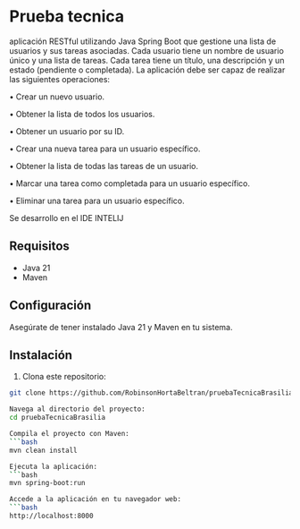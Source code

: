 # Prueba tecnica

aplicación RESTful utilizando Java Spring Boot que gestione una 
lista de usuarios y sus tareas asociadas. Cada usuario tiene un nombre de usuario 
único y una lista de tareas. Cada tarea tiene un título, una descripción y un estado 
(pendiente o completada). La aplicación debe ser capaz de realizar las siguientes 
operaciones:

• Crear un nuevo usuario.

• Obtener la lista de todos los usuarios.

• Obtener un usuario por su ID.

• Crear una nueva tarea para un usuario específico.

• Obtener la lista de todas las tareas de un usuario.

• Marcar una tarea como completada para un usuario específico.

• Eliminar una tarea para un usuario específico.

Se desarrollo en el IDE INTELIJ
## Requisitos

- Java 21
- Maven

## Configuración

Asegúrate de tener instalado Java 21 y Maven en tu sistema.

## Instalación

1. Clona este repositorio:

```bash
git clone https://github.com/RobinsonHortaBeltran/pruebaTecnicaBrasilia.git

Navega al directorio del proyecto:
cd pruebaTecnicaBrasilia

Compila el proyecto con Maven:
```bash
mvn clean install

Ejecuta la aplicación:
```bash
mvn spring-boot:run

Accede a la aplicación en tu navegador web:
```bash
http://localhost:8000



